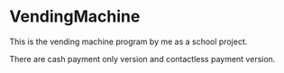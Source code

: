 # VendingMachine
This is the vending machine program by me as a school project.

There are cash payment only version and contactless payment version.
